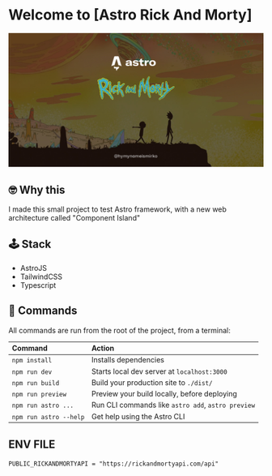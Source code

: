 # Welcome to [Astro Rick And Morty]

![cover](./public/cover.jpg)

## 🤓 Why this

I made this small project to test Astro framework, with a new web architecture called "Component Island"

## 🕹️ Stack

- AstroJS
- TailwindCSS
- Typescript

## 🧞 Commands

All commands are run from the root of the project, from a terminal:

| Command                | Action                                             |
| :--------------------- | :------------------------------------------------- |
| `npm install`          | Installs dependencies                              |
| `npm run dev`          | Starts local dev server at `localhost:3000`        |
| `npm run build`        | Build your production site to `./dist/`            |
| `npm run preview`      | Preview your build locally, before deploying       |
| `npm run astro ...`    | Run CLI commands like `astro add`, `astro preview` |
| `npm run astro --help` | Get help using the Astro CLI                       |

## ENV FILE

```
PUBLIC_RICKANDMORTYAPI = "https://rickandmortyapi.com/api"
```
